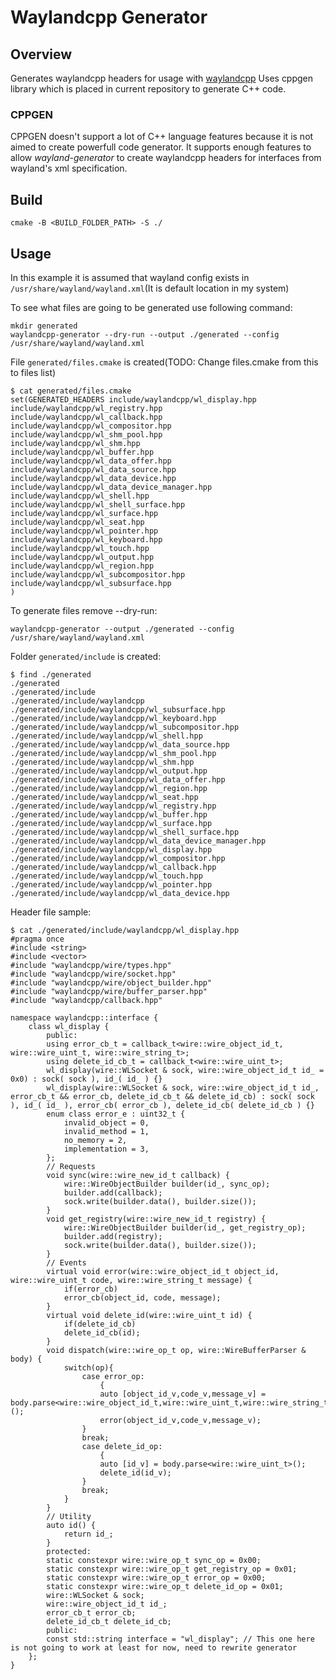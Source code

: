 # Waylandcpp Generator

## Overview

Generates waylandcpp headers for usage with [waylandcpp](https://github.com/nryaskin/waylandcpp)
Uses cppgen library which is placed in current repository to generate C++ code.

### CPPGEN
CPPGEN doesn't support a lot of C++ language features because it is not aimed to create powerfull code generator.
It supports enough features to allow *wayland-generator* to create waylandcpp headers for interfaces from wayland's xml specification.

## Build

```
cmake -B <BUILD_FOLDER_PATH> -S ./
```

## Usage

In this example it is assumed that wayland config exists in `/usr/share/wayland/wayland.xml`(It is default location in my system)

To see what files are going to be generated use following command:

```
mkdir generated
waylandcpp-generator --dry-run --output ./generated --config /usr/share/wayland/wayland.xml
```

File `generated/files.cmake` is created(TODO: Change files.cmake from this to files list) 

```
$ cat generated/files.cmake 
set(GENERATED_HEADERS include/waylandcpp/wl_display.hpp
include/waylandcpp/wl_registry.hpp
include/waylandcpp/wl_callback.hpp
include/waylandcpp/wl_compositor.hpp
include/waylandcpp/wl_shm_pool.hpp
include/waylandcpp/wl_shm.hpp
include/waylandcpp/wl_buffer.hpp
include/waylandcpp/wl_data_offer.hpp
include/waylandcpp/wl_data_source.hpp
include/waylandcpp/wl_data_device.hpp
include/waylandcpp/wl_data_device_manager.hpp
include/waylandcpp/wl_shell.hpp
include/waylandcpp/wl_shell_surface.hpp
include/waylandcpp/wl_surface.hpp
include/waylandcpp/wl_seat.hpp
include/waylandcpp/wl_pointer.hpp
include/waylandcpp/wl_keyboard.hpp
include/waylandcpp/wl_touch.hpp
include/waylandcpp/wl_output.hpp
include/waylandcpp/wl_region.hpp
include/waylandcpp/wl_subcompositor.hpp
include/waylandcpp/wl_subsurface.hpp
)
```
To generate files remove --dry-run:
```
waylandcpp-generator --output ./generated --config /usr/share/wayland/wayland.xml
```

Folder `generated/include` is created:
```
$ find ./generated
./generated
./generated/include
./generated/include/waylandcpp
./generated/include/waylandcpp/wl_subsurface.hpp
./generated/include/waylandcpp/wl_keyboard.hpp
./generated/include/waylandcpp/wl_subcompositor.hpp
./generated/include/waylandcpp/wl_shell.hpp
./generated/include/waylandcpp/wl_data_source.hpp
./generated/include/waylandcpp/wl_shm_pool.hpp
./generated/include/waylandcpp/wl_shm.hpp
./generated/include/waylandcpp/wl_output.hpp
./generated/include/waylandcpp/wl_data_offer.hpp
./generated/include/waylandcpp/wl_region.hpp
./generated/include/waylandcpp/wl_seat.hpp
./generated/include/waylandcpp/wl_registry.hpp
./generated/include/waylandcpp/wl_buffer.hpp
./generated/include/waylandcpp/wl_surface.hpp
./generated/include/waylandcpp/wl_shell_surface.hpp
./generated/include/waylandcpp/wl_data_device_manager.hpp
./generated/include/waylandcpp/wl_display.hpp
./generated/include/waylandcpp/wl_compositor.hpp
./generated/include/waylandcpp/wl_callback.hpp
./generated/include/waylandcpp/wl_touch.hpp
./generated/include/waylandcpp/wl_pointer.hpp
./generated/include/waylandcpp/wl_data_device.hpp
```
Header file sample:
```
$ cat ./generated/include/waylandcpp/wl_display.hpp 
#pragma once
#include <string>
#include <vector>
#include "waylandcpp/wire/types.hpp"
#include "waylandcpp/wire/socket.hpp"
#include "waylandcpp/wire/object_builder.hpp"
#include "waylandcpp/wire/buffer_parser.hpp"
#include "waylandcpp/callback.hpp"

namespace waylandcpp::interface {
    class wl_display {
        public:
        using error_cb_t = callback_t<wire::wire_object_id_t, wire::wire_uint_t, wire::wire_string_t>;
        using delete_id_cb_t = callback_t<wire::wire_uint_t>;
        wl_display(wire::WLSocket & sock, wire::wire_object_id_t id_ = 0x0) : sock( sock ), id_( id_ ) {}
        wl_display(wire::WLSocket & sock, wire::wire_object_id_t id_, error_cb_t && error_cb, delete_id_cb_t && delete_id_cb) : sock( sock ), id_( id_ ), error_cb( error_cb ), delete_id_cb( delete_id_cb ) {}
        enum class error_e : uint32_t {
            invalid_object = 0,
            invalid_method = 1,
            no_memory = 2,
            implementation = 3,
        };
        // Requests
        void sync(wire::wire_new_id_t callback) {
            wire::WireObjectBuilder builder(id_, sync_op);
            builder.add(callback);
            sock.write(builder.data(), builder.size());
        }
        void get_registry(wire::wire_new_id_t registry) {
            wire::WireObjectBuilder builder(id_, get_registry_op);
            builder.add(registry);
            sock.write(builder.data(), builder.size());
        }
        // Events
        virtual void error(wire::wire_object_id_t object_id, wire::wire_uint_t code, wire::wire_string_t message) {
            if(error_cb)
            error_cb(object_id, code, message);
        }
        virtual void delete_id(wire::wire_uint_t id) {
            if(delete_id_cb)
            delete_id_cb(id);
        }
        void dispatch(wire::wire_op_t op, wire::WireBufferParser & body) {
            switch(op){
                case error_op:
                    {
                    auto [object_id_v,code_v,message_v] = body.parse<wire::wire_object_id_t,wire::wire_uint_t,wire::wire_string_t>();
                    error(object_id_v,code_v,message_v);
                }
                break;
                case delete_id_op:
                    {
                    auto [id_v] = body.parse<wire::wire_uint_t>();
                    delete_id(id_v);
                }
                break;
            }
        }
        // Utility
        auto id() {
            return id_;
        }
        protected:
        static constexpr wire::wire_op_t sync_op = 0x00;
        static constexpr wire::wire_op_t get_registry_op = 0x01;
        static constexpr wire::wire_op_t error_op = 0x00;
        static constexpr wire::wire_op_t delete_id_op = 0x01;
        wire::WLSocket & sock;
        wire::wire_object_id_t id_;
        error_cb_t error_cb;
        delete_id_cb_t delete_id_cb;
        public:
        const std::string interface = "wl_display"; // This one here is not going to work at least for now, need to rewrite generator
    };
}
```



